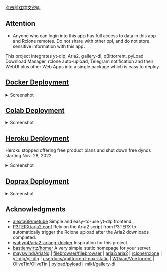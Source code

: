 [点击前往中文说明](README_chs.md)

## Attention
 - Anyone who can login into this app has full access to data in this app and Rclone remotes. Do not share with other ppl, and do not store sensitive information with this app.

This project integrates yt-dlp, Aria2, gallery-dl, qBittorrent, pyLoad Download Manager, rclone auto-upload, Telegram notification and their WebUI plus other Web Apps into a single package which is easy to deploy.

## [Docker Deployment](docs/README_docker.md)

<details>
<summary>Screenshot</summary>

![avatar](screenshots/docker.jpeg)

</details>

## [Colab Deployment](docs/README_colab.md)

<details>
<summary>Screenshot</summary>

![avatar](screenshots/colab.jpeg)

</details>

## [Heroku Deployment](docs/README_heroku.md)

Heroku stopped offering free product plans and shut down free dynos starting Nov. 28, 2022.

<details>
<summary>Screenshot</summary>

![avatar](screenshots/heroku.jpeg)

</details>

## [Doprax Deployment](docs/README_doprax.md)

<details>
<summary>Screenshot</summary>

![avatar](screenshots/doprax.jpeg)

</details>

## Acknowledgments

- [alexta69/metube](https://github.com/alexta69/metube) Simple and easy-to-use yt-dlp frontend.
- [P3TERX/aria2.conf](https://github.com/P3TERX/aria2.conf)  Rely on the Aria2 script from P3TERX to automatically trigger the Rclone upload after the Aria2 downloads completed.
- [wahyd4/aria2-ariang-docker](https://github.com/wahyd4/aria2-ariang-docker)  Inspiration for this project.
- [bastienwirtz/homer](https://github.com/bastienwirtz/homer)  A very simple static homepage for your server.
- [mayswind/AriaNg](https://github.com/mayswind/AriaNg) | [filebrowser/filebrowser](https://github.com/filebrowser/filebrowser) | [aria2/aria2](https://github.com/aria2/aria2) | [rclone/rclone](https://github.com/rclone/rclone) | [yt-dlp/yt-dlp](https://github.com/yt-dlp/yt-dlp) | [userdocs/qbittorrent-nox-static](https://github.com/userdocs/qbittorrent-nox-static) | [WDaan/VueTorrent](https://github.com/WDaan/VueTorrent) | [OliveTin/OliveTin](https://github.com/OliveTin/OliveTin) | [pyload/pyload](https://github.com/pyload/pyload) | [mikf/gallery-dl](https://github.com/mikf/gallery-dl)